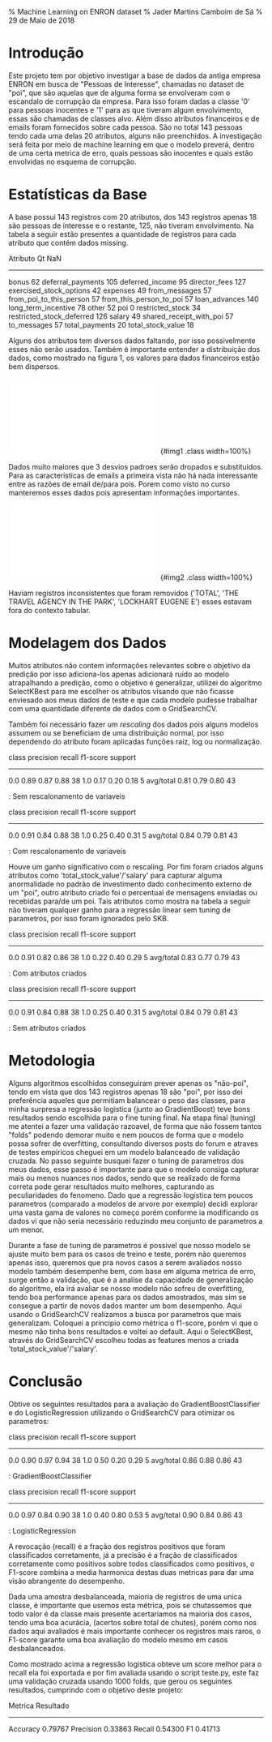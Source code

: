 % Machine Learning on ENRON dataset
% Jader Martins Camboim de Sá
% 29 de Maio de 2018

# Introdução
Este projeto tem por objetivo investigar a base de dados da antiga empresa ENRON
em busca de "Pessoas de Interesse", chamadas no dataset de "poi", que são
aquelas que de alguma forma se envolveram com o escandalo de corrupção da
empresa. Para isso foram dadas a classe '0' para pessoas inocentes e '1' para as
que tiveram algum envolvimento, essas são chamadas de classes alvo. Além disso
atributos financeiros e de emails foram fornecidos sobre cada pessoa.
São no total 143 pessoas tendo cada uma delas 20 atributos, alguns não
preenchidos. A investigação será feita por meio de machine learning em que o
modelo preverá, dentro de uma certa metrica de erro, quais pessoas são inocentes
e quais estão envolvidas no esquema de corrupção.

# Estatísticas da Base
A base possui 143 registros com 20 atributos, dos 143 registros apenas 18 são
pessoas de interesse e o restante, 125, não tiveram envolvimento. Na tabela a
seguir estão presentes a quantidade de registros para cada atributo que contém
dados missing.

Atributo                  Qt NaN
----                      ------
bonus                         62
deferral_payments            105
deferred_income               95
director_fees                127
exercised_stock_options       42
expenses                      49
from_messages                 57
from_poi_to_this_person       57
from_this_person_to_poi       57
loan_advances                140
long_term_incentive           78
other                         52
poi                            0
restricted_stock              34
restricted_stock_deferred    126
salary                        49
shared_receipt_with_poi       57
to_messages                   57
total_payments                20
total_stock_value             18

Alguns dos atributos tem diversos dados faltando, por isso possivelmente esses
não serão usados. Também é importante entender a distribuição dos dados, como
mostrado na figura 1, os valores para dados financeiros estão bem dispersos.

![Financial Atributes](img1.pdf){#img1 .class width=100%}

Dados muito maiores que 3 desvios padroes serão dropados e substituidos.
Para as caracteristicas de emails a primeira vista não há nada interessante
entre as razões de email de/para pois. Porem como visto no curso manteremos
esses dados pois apresentam informações importantes.

![Email Atributes](img2.pdf){#img2 .class width=100%}

Haviam registros inconsistentes que foram removidos ('TOTAL', 'THE TRAVEL AGENCY
IN THE PARK', 'LOCKHART EUGENE E') esses estavam fora do contexto tabular.

# Modelagem dos Dados
Muitos atributos não contem informações relevantes sobre o objetivo da predição
por isso adiciona-los apenas adicionará ruído ao modelo atrapalhando a predição,
como o objetivo é generalizar, utilizei do algoritmo SelectKBest para me
escolher os atributos visando que não ficasse enviesado aos meus dados de teste
e que cada modelo pudesse trabalhar com uma quantidade diferente de dados com o
GridSearchCV.

Também foi necessário fazer um *rescaling* dos dados pois alguns modelos assumem
ou se beneficiam de uma distribuição normal, por isso dependendo do atributo
foram aplicadas funções raiz, log ou normalização.

class      precision    recall  f1-score   support
---------  ---------    ------  --------   -------
0.0             0.89      0.87      0.88        38
1.0             0.17      0.20      0.18         5
avg/total       0.81      0.79      0.80        43

: Sem rescalonamento de variaveis

class      precision    recall  f1-score   support
---------  ---------    ------  --------   -------
0.0             0.91      0.84      0.88        38
1.0             0.25      0.40      0.31         5
avg/total       0.84      0.79      0.81        43

: Com rescalonamento de variaveis

Houve um ganho significativo com o rescaling. Por fim foram criados alguns
atributos como 'total_stock_value'/'salary' para capturar alguma anormalidade no
padrão de investimento dado conhecimento externo de um "poi", outro atributo
criado foi o percentual de mensagens enviadas ou recebidas para/de um poi. Tais
atributos como mostra na tabela a seguir não tiveram qualquer ganho para a
regressão linear sem tuning de parametros, por isso foram ignorados pelo SKB.

class      precision    recall  f1-score   support
---------  ---------    ------  --------   -------
0.0             0.91      0.82      0.86        38
1.0             0.22      0.40      0.29         5
avg/total       0.83      0.77      0.79        43

: Com atributos criados

class      precision    recall  f1-score   support
---------  ---------    ------  --------   -------
0.0             0.91      0.84      0.88        38
1.0             0.25      0.40      0.31         5
avg/total       0.84      0.79      0.81        43

: Sem atributos criados

# Metodologia
Alguns algoritmos escolhidos conseguiram prever apenas os "não-poi", tendo em
vista que dos 143 registros apenas 18 são "poi", por isso dei
preferência aqueles que permitiam balancear o peso das classes, para minha
surpresa a regressão logistica (junto ao GradientBoost) teve bons resultados
sendo escolhida para o fine tuning final. Na etapa final (tuning) me atentei a
fazer uma validação razoavel, de forma que não fossem tantos "folds" podendo
demorar muito e nem poucos de forma que o modelo possa sofrer de overfitting,
consultando diversos posts do forum e atraves de testes empiricos cheguei em um
modelo balanceado de validação cruzada. No passo seguinte busquei fazer o tuning
de parametros dos meus dados, esse passo é importante para que o modelo consiga
capturar mais ou menos nuances nos dados, sendo que se realizado de forma
correta pode gerar resultados muito melhores, capturando as peculiaridades do
fenomeno. Dado que a regressão logistica tem
poucos parametros (comparado a modelos de arvore por exemplo) decidi explorar
uma vasta gama de valores no começo porém conforme ia modificando os dados vi
que não seria necessário reduzindo meu conjunto de parametros a um menor.

Durante a fase de tuning de parametros é possivel que nosso modelo se ajuste
muito bem para os casos de treino e teste, porém não queremos apenas isso,
queremos que pra novos casos a serem avaliados nosso modelo também desempenhe
bem, com base em alguma metrica de erro, surge
então a validação, que é a analise da capacidade de generalização do algoritmo,
ela irá avaliar se nosso modelo não sofreu de overfitting, tendo boa performance
apenas para os dados amostrados, mas sim se consegue a partir de novos dados
manter um bom desempenho. Aqui usando o GridSearchCV realizamos a busca por
parametros que mais generalizam. Coloquei a principio como métrica o f1-score,
porém vi que o mesmo não tinha bons resultados e voltei ao default. Aqui o
SelectKBest, através do GridSearchCV escolheu todas as features menos a criada
'total_stock_value'/'salary'.

# Conclusão
Obtive os seguintes resultados para a avaliação do GradientBoostClassifier e do
LogisticRegression utilizando o GridSearchCV para otimizar os parametros:

class      precision    recall  f1-score   support
---------  ---------    ------  --------   -------
0.0             0.90      0.97      0.94        38
1.0             0.50      0.20      0.29         5
avg/total       0.86      0.88      0.86        43

: GradientBoostClassifier

class      precision    recall  f1-score   support
---------  ---------    ------  --------   -------
0.0             0.97      0.84      0.90        38
1.0             0.40      0.80      0.53         5
avg/total       0.90      0.84      0.86        43

: LogisticRegression

A revocação (recall) é a fração dos registros positivos que foram classificados
corretamente, já a precisão é a fração de classificados corretamente como
positivos sobre todos classificados como positivos, o F1-score combina a media
harmonica destas duas metricas para dar uma visão abrangente do desempenho.

Dada uma amostra desbalanceada, maioria de registros de uma unica classe, é
importante que usemos esta métrica, pois se chutassemos que todo
valor é da classe mais presente acertariamos na maioria dos casos, tendo uma boa
acurácia, (acertos sobre total de chutes), porém como nos dados aqui avaliados
é mais importante conhecer os registros mais raros, o F1-score garante uma boa
avaliação do modelo mesmo em casos desbalanceados.

Como mostrado acima a regressão logistica obteve um score melhor para o recall ela foi
exportada e por fim avaliada usando o script teste.py, este faz uma validação
cruzada usando 1000 folds, que gerou os seguintes resultados, cumprindo com o
objetivo deste projeto:

   Metrica  Resultado
----------  ------------
  Accuracy  0.79767
 Precision  0.33863
    Recall  0.54300
        F1  0.41713

